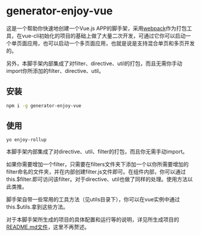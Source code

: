 #  generator-enjoy-vue

这是一个帮助你快速地创建一个Vue.js APP的脚手架，采用[webpack](http://webpack.github.io/docs/)作为打包工具，在vue-cli初始化的项目的基础上做了大量二次开发，可通过它你可以启动一个单页面应用，也可以启动一个多页面应用，也就是说是支持混合单页和多页开发的。

另外，本脚手架内部集成了对filter、directive、util的打包，而且无需你手动import你所添加的filter、directive、util。

## 安装

``` bash
npm i -g generator-enjoy-vue
```

## 使用

```
yo enjoy-rollup
```

本脚手架内部集成了对directive、util、filter的打包，而且你无需手动import。

如果你需要增加一个filter，只需要在filters文件夹下添加一个以你所需要增加的filter命名的文件夹，并在内部创建filter.js文件即可。在组件内部，你可以通过this.$filter.<filter name>即可访问该filter。对于directive、util也做了同样的处理。使用方法以此类推。

脚手架自带一些常用的工具方法（见utils目录下），你可以在vue实例中通过this.$utils.<util name>拿到这些方法。

对于本脚手架所生成的项目的具体配置和运行等的说明，详见所生成项目的[README.md文件](https://github.com/mobilesite/generator-enjoy-vue/blob/master/generators/app/templates/_README.md)，这里不再赘述。